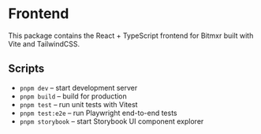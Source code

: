 # Frontend

This package contains the React + TypeScript frontend for Bitmxr built with Vite and TailwindCSS.

## Scripts

- `pnpm dev` – start development server
- `pnpm build` – build for production
- `pnpm test` – run unit tests with Vitest
- `pnpm test:e2e` – run Playwright end-to-end tests
- `pnpm storybook` – start Storybook UI component explorer
